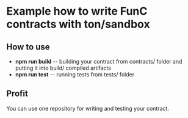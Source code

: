 # Example how to write FunC contracts with ton/sandbox


## How to use
- **npm run build** -- building your contract from contracts/ folder and putting it into build/ compiled artifacts
- **npm run test** -- running tests from tests/ folder

## Profit
You can use one repository for writing and testing your contract.

